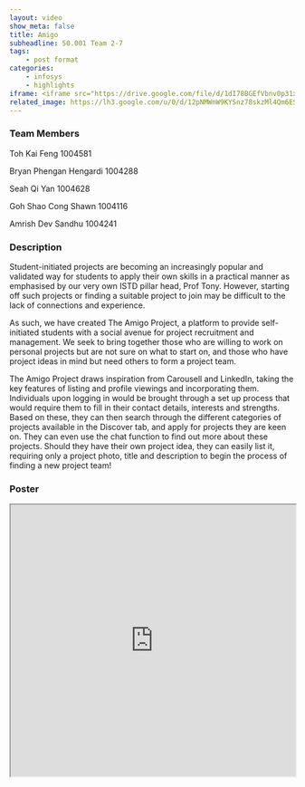 ```yaml
---
layout: video
show_meta: false
title: Amigo
subheadline: 50.001 Team 2-7 
tags:
    - post format
categories:
    - infosys
    - highlights
iframe: <iframe src="https://drive.google.com/file/d/1dI78BGEfVbnv0p31xfcEi9v6ny0N0P2E/preview" width="320" height="240"></iframe>
related_image: https://lh3.google.com/u/0/d/12pNMWnW9KYSnz78skzMl4Qm6ESfShlWx=w300-h300-p-k-nu-iv1
---
```


### Team Members

Toh Kai Feng 1004581

Bryan Phengan Hengardi 1004288

Seah Qi Yan 1004628

Goh Shao Cong Shawn 1004116

Amrish Dev Sandhu 1004241  

### Description

Student-initiated projects are becoming an increasingly popular and validated way for students to apply their own skills in a practical manner as emphasised by our very own ISTD pillar head, Prof Tony. However, starting off such projects or finding a suitable project to join may be difficult to the lack of connections and experience.

As such, we have created The Amigo Project, a platform to provide self-initiated students with a social avenue for project recruitment and management. We seek to bring together those who are willing to work on personal projects but are not sure on what to start on, and those who have project ideas in mind but need others to form a project team.

The Amigo Project draws inspiration from Carousell and LinkedIn, taking the key features of listing and profile viewings and incorporating them. Individuals upon logging in would be brought through a set up process that would require them to fill in their contact details, interests and strengths. Based on these, they can then search through the different categories of projects available in the Discover tab, and apply for projects they are keen on. They can even use the chat function to find out more about these projects. Should they have their own project idea, they can easily list it, requiring only a project photo, title and description to begin the process of finding a new project team!

### Poster

<iframe src="https://drive.google.com/uc?id=12pNMWnW9KYSnz78skzMl4Qm6ESfShlWx" width="100%" height="480px" />
